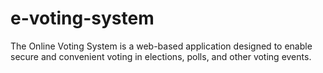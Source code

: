 # e-voting-system
The Online Voting System is a web-based application designed to enable secure and convenient voting in elections, polls, and other voting events.
